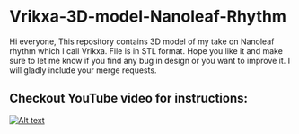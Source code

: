 # Vrikxa-3D-model-Nanoleaf-Rhythm
Hi everyone, This repository contains 3D model of my take on Nanoleaf rhythm which I call Vrikxa. File is in STL format. Hope you like it and make sure to let me know if you find any bug in design or you want to improve it. I will gladly include your merge requests.



## Checkout YouTube video for instructions:

[![Alt text](https://img.youtube.com/vi/uoxlIoMaH30/0.jpg)](https://www.youtube.com/watch?v=uoxlIoMaH30)
